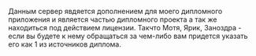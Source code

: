 Данным сервер явдяется дополнением для моего дипломного приложения и является частью дипломного проекта а так же находиться под действием лицензии. Такчто Мотя, Ярик, Заноздра - если вы будете к нему обращаться за чем-либо вам придется указать его как 1 из источников диплома.
